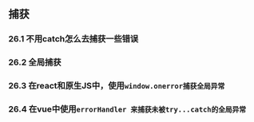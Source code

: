 ## 捕获 

### 26.1 不用catch怎么去捕获一些错误

### 26.2 全局捕获

### 26.3 在react和原生JS中，使用`window.onerror捕获全局异常`

### 26.4 在vue中使用`errorHandler 来捕获未被try...catch的全局异常`